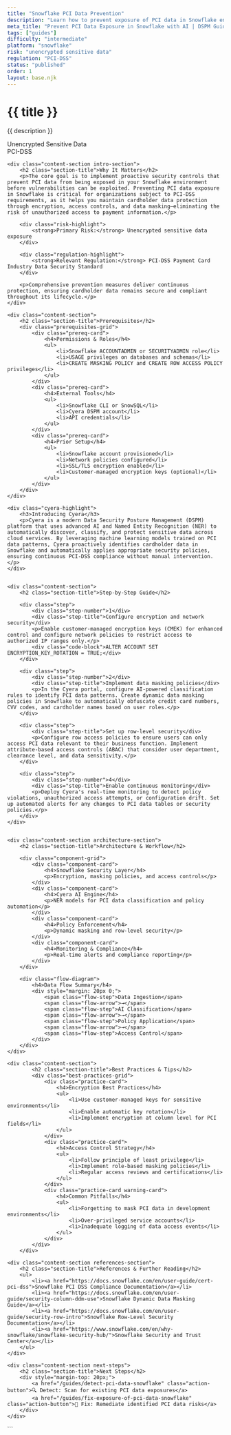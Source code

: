 ```yaml
---
title: "Snowflake PCI Data Prevention"
description: "Learn how to prevent exposure of PCI data in Snowflake environments. Follow step-by-step guidance for PCI-DSS compliance."
meta_title: "Prevent PCI Data Exposure in Snowflake with AI | DSPM Guide"
tags: ["guides"]
difficulty: "intermediate"
platform: "snowflake"
risk: "unencrypted sensitive data"
regulation: "PCI-DSS"
status: "published"
order: 1
layout: base.njk
---
```


<div class="container">
    <div class="header">
        <h1>{{ title }}</h1>
        <p>{{ description }}</p>
        <div class="badge">Unencrypted Sensitive Data</div>
        <div class="badge regulation">PCI-DSS</div>
    </div>

    <div class="content-section intro-section">
        <h2 class="section-title">Why It Matters</h2>
        <p>The core goal is to implement proactive security controls that prevent PCI data from being exposed in your Snowflake environment before vulnerabilities can be exploited. Preventing PCI data exposure in Snowflake is critical for organizations subject to PCI-DSS requirements, as it helps you maintain cardholder data protection through encryption, access controls, and data masking—eliminating the risk of unauthorized access to payment information.</p>
        
        <div class="risk-highlight">
            <strong>Primary Risk:</strong> Unencrypted sensitive data exposure
        </div>
        
        <div class="regulation-highlight">
            <strong>Relevant Regulation:</strong> PCI-DSS Payment Card Industry Data Security Standard
        </div>
        
        <p>Comprehensive prevention measures deliver continuous protection, ensuring cardholder data remains secure and compliant throughout its lifecycle.</p>
    </div>

    <div class="content-section">
        <h2 class="section-title">Prerequisites</h2>
        <div class="prerequisites-grid">
            <div class="prereq-card">
                <h4>Permissions & Roles</h4>
                <ul>
                    <li>Snowflake ACCOUNTADMIN or SECURITYADMIN role</li>
                    <li>USAGE privileges on databases and schemas</li>
                    <li>CREATE MASKING POLICY and CREATE ROW ACCESS POLICY privileges</li>
                </ul>
            </div>
            <div class="prereq-card">
                <h4>External Tools</h4>
                <ul>
                    <li>Snowflake CLI or SnowSQL</li>
                    <li>Cyera DSPM account</li>
                    <li>API credentials</li>
                </ul>
            </div>
            <div class="prereq-card">
                <h4>Prior Setup</h4>
                <ul>
                    <li>Snowflake account provisioned</li>
                    <li>Network policies configured</li>
                    <li>SSL/TLS encryption enabled</li>
                    <li>Customer-managed encryption keys (optional)</li>
                </ul>
            </div>
        </div>
    </div>
	
    <div class="cyera-highlight">
        <h3>Introducing Cyera</h3>
        <p>Cyera is a modern Data Security Posture Management (DSPM) platform that uses advanced AI and Named Entity Recognition (NER) to automatically discover, classify, and protect sensitive data across cloud services. By leveraging machine learning models trained on PCI data patterns, Cyera proactively identifies cardholder data in Snowflake and automatically applies appropriate security policies, ensuring continuous PCI-DSS compliance without manual intervention.</p>
    </div>
	

    <div class="content-section">
        <h2 class="section-title">Step-by-Step Guide</h2>
        
        <div class="step">
            <div class="step-number">1</div>
            <div class="step-title">Configure encryption and network security</div>
            <p>Enable customer-managed encryption keys (CMEK) for enhanced control and configure network policies to restrict access to authorized IP ranges only.</p>
            <div class="code-block">ALTER ACCOUNT SET ENCRYPTION_KEY_ROTATION = TRUE;</div>
        </div>

        <div class="step">
            <div class="step-number">2</div>
            <div class="step-title">Implement data masking policies</div>
            <p>In the Cyera portal, configure AI-powered classification rules to identify PCI data patterns. Create dynamic data masking policies in Snowflake to automatically obfuscate credit card numbers, CVV codes, and cardholder names based on user roles.</p>
        </div>

        <div class="step">
            <div class="step-title">Set up row-level security</div>
            <p>Configure row access policies to ensure users can only access PCI data relevant to their business function. Implement attribute-based access controls (ABAC) that consider user department, clearance level, and data sensitivity.</p>
        </div>

        <div class="step">
            <div class="step-number">4</div>
            <div class="step-title">Enable continuous monitoring</div>
            <p>Deploy Cyera's real-time monitoring to detect policy violations, unauthorized access attempts, or configuration drift. Set up automated alerts for any changes to PCI data tables or security policies.</p>
        </div>
    </div>


    <div class="content-section architecture-section">
        <h2 class="section-title">Architecture & Workflow</h2>
        
        <div class="component-grid">
            <div class="component-card">
                <h4>Snowflake Security Layer</h4>
                <p>Encryption, masking policies, and access controls</p>
            </div>
            <div class="component-card">
                <h4>Cyera AI Engine</h4>
                <p>NER models for PCI data classification and policy automation</p>
            </div>
            <div class="component-card">
                <h4>Policy Enforcement</h4>
                <p>Dynamic masking and row-level security</p>
            </div>
            <div class="component-card">
                <h4>Monitoring & Compliance</h4>
                <p>Real-time alerts and compliance reporting</p>
            </div>
        </div>

        <div class="flow-diagram">
            <h4>Data Flow Summary</h4>
            <div style="margin: 20px 0;">
                <span class="flow-step">Data Ingestion</span>
                <span class="flow-arrow">→</span>
                <span class="flow-step">AI Classification</span>
                <span class="flow-arrow">→</span>
                <span class="flow-step">Policy Application</span>
                <span class="flow-arrow">→</span>
                <span class="flow-step">Access Control</span>
            </div>
        </div>
    </div>

	<div class="content-section">
	        <h2 class="section-title">Best Practices & Tips</h2>
	        <div class="best-practices-grid">
	            <div class="practice-card">
	                <h4>Encryption Best Practices</h4>
	                <ul>
	                    <li>Use customer-managed keys for sensitive environments</li>
	                    <li>Enable automatic key rotation</li>
	                    <li>Implement encryption at column level for PCI fields</li>
	                </ul>
	            </div>
	            <div class="practice-card">
	                <h4>Access Control Strategy</h4>
	                <ul>
	                    <li>Follow principle of least privilege</li>
	                    <li>Implement role-based masking policies</li>
	                    <li>Regular access reviews and certifications</li>
	                </ul>
	            </div>
	            <div class="practice-card warning-card">
	                <h4>Common Pitfalls</h4>
	                <ul>
	                    <li>Forgetting to mask PCI data in development environments</li>
	                    <li>Over-privileged service accounts</li>
	                    <li>Inadequate logging of data access events</li>
	                </ul>
	            </div>
	        </div>
	    </div>

    <div class="content-section references-section">
        <h2 class="section-title">References & Further Reading</h2>
        <ul>
            <li><a href="https://docs.snowflake.com/en/user-guide/cert-pci-dss">Snowflake PCI DSS Compliance Documentation</a></li>
            <li><a href="https://docs.snowflake.com/en/user-guide/security-column-ddm-use">Snowflake Dynamic Data Masking Guide</a></li>
            <li><a href="https://docs.snowflake.com/en/user-guide/security-row-intro">Snowflake Row-Level Security Documentation</a></li>
            <li><a href="https://www.snowflake.com/en/why-snowflake/snowflake-security-hub/">Snowflake Security and Trust Center</a></li>
        </ul>
    </div>

    <div class="content-section next-steps">
        <h2 class="section-title">Next Steps</h2>
        <div style="margin-top: 20px;">
            <a href="/guides/detect-pci-data-snowflake" class="action-button">🔍 Detect: Scan for existing PCI data exposures</a>
            <a href="/guides/fix-exposure-of-pci-data-snowflake" class="action-button">🔧 Fix: Remediate identified PCI data risks</a>
        </div>
    </div>
</div>
```